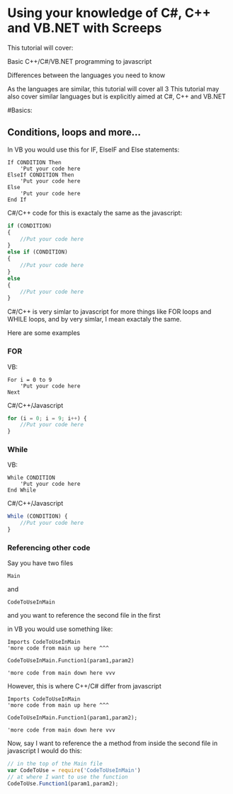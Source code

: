 # Using your knowledge of C#, C++ and VB.NET with Screeps

This tutorial will cover:

Basic C++/C#/VB.NET programming to javascript

Differences between the languages you need to know


As the languages are similar, this tutorial will cover all 3
This tutorial may also cover similar languages but is explicitly aimed at C#, C++ and VB.NET

#Basics:

## Conditions, loops and more...

In VB you would use this for IF, ElseIF and Else statements:

```Vbnet
If CONDITION Then
	'Put your code here
ElseIf CONDITION Then
	'Put your code here
Else
	'Put your code here
End If
```
C#/C++ code for this is exactaly the same as the javascript:
```javascript
if (CONDITION) 
{
	//Put your code here
}
else if (CONDITION)
{
	//Put your code here
}
else
{
	//Put your code here
}
```

C#/C++ is very simlar to javascript for more things like FOR loops and WHILE loops,
and by very simlar, I mean exactaly the same.

Here are some examples

### FOR

VB:
```Vbnet
For i = 0 to 9
	'Put your code here
Next
```
C#/C++/Javascript
```javascript
for (i = 0; i = 9; i++) { 
    //Put your code here
}
```
### While

VB:
```Vbnet
While CONDITION
	'Put your code here
End While
```
C#/C++/Javascript
```javascript
While (CONDITION) {
	//Put your code here
}
```

### Referencing other code

Say you have two files
```
Main
```
and
```
CodeToUseInMain
```

and you want to reference the second file in the first

in VB you would use something like:

```Vbnet
Imports CodeToUseInMain
'more code from main up here ^^^

CodeToUseInMain.Function1(param1,param2)

'more code from main down here vvv
```

However, this is where C++/C# differ from javascript
```Vbnet
Imports CodeToUseInMain
'more code from main up here ^^^

CodeToUseInMain.Function1(param1,param2);

'more code from main down here vvv
```
Now, say I want to reference the a method from inside the second file in javascript
I would do this:

```Javascript
// in the top of the Main file
var CodeToUse = require('CodeToUseInMain')
// at where I want to use the function
CodeToUse.Function1(param1,param2);
```
